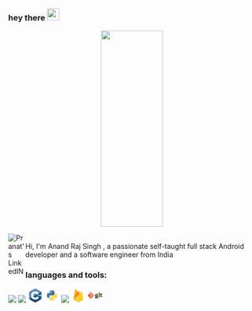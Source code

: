 ### hey there <img src="https://media.giphy.com/media/hvRJCLFzcasrR4ia7z/giphy.gif" height=25px width="25px">
<p align="center"><img src="https://user-images.githubusercontent.com/68765059/147643798-517a26cd-12ac-4250-90cd-bd48d78644a6.gif" height=400 width= 50% align="center" ></p>

<a href="https://www.linkedin.com/in/anand-raj-singh/">
  <img align="left" alt="Pranat's LinkedIN" width="35px" src="https://raw.githubusercontent.com/peterthehan/peterthehan/master/assets/linkedin.svg" />
</a>
</br>
Hi, I'm Anand Raj Singh , a passionate self-taught full stack Android developer and a software engineer from India
</br>

### languages and tools:  

<code><img height="30" src="https://user-images.githubusercontent.com/68765059/147642098-b425411f-07b1-42cb-b133-e2f9b1c88998.png"></code>
<code><img height="30" src="https://user-images.githubusercontent.com/68765059/147644556-3c507efd-7e00-4588-8a92-4d109e953d94.png"></code>
<code><img height="30" src="https://raw.githubusercontent.com/github/explore/80688e429a7d4ef2fca1e82350fe8e3517d3494d/topics/cpp/cpp.png"></code>
<code><img height="30" src="https://raw.githubusercontent.com/github/explore/80688e429a7d4ef2fca1e82350fe8e3517d3494d/topics/python/python.png"></code>
<code><img height="30" src="https://user-images.githubusercontent.com/68765059/147668812-0289b3f6-b7d7-4daf-90e1-cc62912adc3c.png"></code>
<code><img height="30" src="https://raw.githubusercontent.com/github/explore/80688e429a7d4ef2fca1e82350fe8e3517d3494d/topics/firebase/firebase.png"></code>
<code><img height="30" src="https://raw.githubusercontent.com/github/explore/80688e429a7d4ef2fca1e82350fe8e3517d3494d/topics/git/git.png"></code>
</br>
<!--
**anandrajsingh/AnandRajSingh** is a ✨ _special_ ✨ repository because its `README.md` (this file) appears on your GitHub profile.

Here are some ideas to get you started:

- 🔭 I’m currently working on ...
- 🌱 I’m currently learning ...
- 👯 I’m looking to collaborate on ...
- 🤔 I’m looking for help with ...
- 💬 Ask me about ...
- 📫 How to reach me: ...
- 😄 Pronouns: ...
- ⚡ Fun fact: ...
-->
